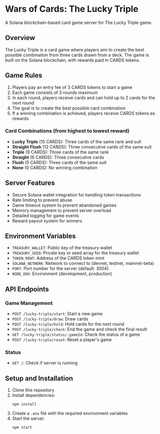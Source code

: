 # Wars of Cards: The Lucky Triple

A Solana blockchain-based card game server for The Lucky Triple game.

## Overview

The Lucky Triple is a card game where players aim to create the best possible combination from three cards drawn from a deck. The game is built on the Solana blockchain, with rewards paid in CARDS tokens.

## Game Rules

1. Players pay an entry fee of 3 CARDS tokens to start a game
2. Each game consists of 3 rounds maximum
3. In each round, players receive cards and can hold up to 2 cards for the next round
4. The goal is to create the best possible card combination
5. If a winning combination is achieved, players receive CARDS tokens as rewards

### Card Combinations (from highest to lowest reward)

- **Lucky Triple** (15 CARDS): Three cards of the same rank and suit
- **Straight Flush** (12 CARDS): Three consecutive cards of the same suit
- **Triple** (9 CARDS): Three cards of the same rank
- **Straight** (6 CARDS): Three consecutive cards
- **Flush** (5 CARDS): Three cards of the same suit
- **None** (0 CARDS): No winning combination

## Server Features

- Secure Solana wallet integration for handling token transactions
- Rate limiting to prevent abuse
- Game timeout system to prevent abandoned games
- Memory management to prevent server overload
- Detailed logging for game events
- Reward payout system for winners

## Environment Variables

- `TREASURY_WALLET`: Public key of the treasury wallet
- `TREASURY_SEED`: Private key or seed array for the treasury wallet
- `TOKEN_MINT`: Address of the CARDS token mint
- `SOLANA_NETWORK`: Network to connect to (devnet, testnet, mainnet-beta)
- `PORT`: Port number for the server (default: 3004)
- `NODE_ENV`: Environment (development, production)

## API Endpoints

### Game Management

- `POST /lucky-triple/start`: Start a new game
- `POST /lucky-triple/draw`: Draw cards
- `POST /lucky-triple/hold`: Hold cards for the next round
- `POST /lucky-triple/check`: End the game and check the final result
- `GET /lucky-triple/status/:gameId`: Check the status of a game
- `POST /lucky-triple/reset`: Reset a player's game

### Status

- `GET /`: Check if server is running

## Setup and Installation

1. Clone this repository
2. Install dependencies:
   ```
   npm install
   ```
3. Create a `.env` file with the required environment variables
4. Start the server:
   ```
   npm start
   ```


